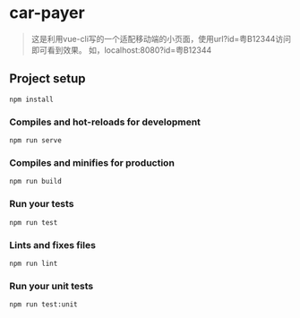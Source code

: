# car-payer

> 这是利用vue-cli写的一个适配移动端的小页面，使用url?id=粤B12344访问即可看到效果。
> 如，localhost:8080?id=粤B12344

## Project setup
```
npm install
```

### Compiles and hot-reloads for development
```
npm run serve
```

### Compiles and minifies for production
```
npm run build
```

### Run your tests
```
npm run test
```

### Lints and fixes files
```
npm run lint
```

### Run your unit tests
```
npm run test:unit
```